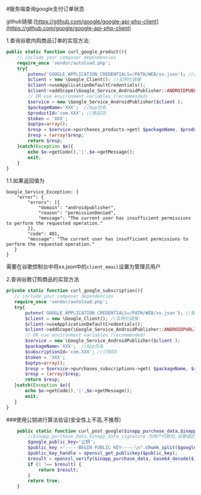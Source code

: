 #服务端查询google支付订单状态

github链接:[https://github.com/google/google-api-php-client](https://github.com/google/google-api-php-client)

1.查询谷歌内购商品订单的实现方法:
```php
public static function curl_google_product(){
    // include your composer dependencies
    require_once 'vendor/autoload.php';
    try{
        putenv('GOOGLE_APPLICATION_CREDENTIALS=/PATH/WEB/xx.json'); //配置系统环境变量
        $client = new \Google_Client(); //实例化链接
        $client->useApplicationDefaultCredentials();
        $client->addScope(\Google_Service_AndroidPublisher::ANDROIDPUBLISHER);//添加使用域
        // OR use environment variables (recommended)
        $service = new \Google_Service_AndroidPublisher($client );
        $packageName='XXX';  //App包名
        $productId='com.XXX'; //商品ID
        $token = 'XXX'; 
        $optps=array();
        $resp = $service->purchases_products->get( $packageName, $productId, $token, $optps );
        $resp = (array)$resp;
        return $resp;
    }catch(Exception $e){
        echo $e->getCode(),'|',$e->getMessage();
        exit;
    }
}
```
1.1.如果返回值为

	Google_Service_Exception: {
        "error": {
            "errors": [{
                "domain": "androidpublisher",
                "reason": "permissionDenied",
                "message": "The current user has insufficient permissions to perform the requested operation."
            }],
            "code": 401,
            "message": "The current user has insufficient permissions to perform the requested operation."
       }
    }
    
需要在谷歌控制台中将xx.json中的`client_email`设置为管理员用户
 
 
2.查询谷歌订购商品的实现方法
 ```php
private static function curl_google_subscription(){
    // include your composer dependencies
    require_once 'vendor/autoload.php';
    try{
        putenv('GOOGLE_APPLICATION_CREDENTIALS=/PATH/WEB/xx.json'); //配置系统环境变量
        $client = new \Google_Client(); //实例化链接
        $client->useApplicationDefaultCredentials();
        $client->addScope(\Google_Service_AndroidPublisher::ANDROIDPUBLISHER);//添加使用域
        // OR use environment variables (recommended)
        $service = new \Google_Service_AndroidPublisher($client );
        $packageName='XXX';  //App包名
        $subscriptionId='com.XXX'; //订购ID
        $token = 'XXX'; 
        $optps=array();
        $resp = $service->purchases_subscriptions->get( $packageName, $subscriptionId, $token, $optps );
        $resp = (array)$resp;
        return $resp;
    }catch(Exception $e){
        echo $e->getCode(),'|',$e->getMessage();
        exit;
    }
}
```

###使用公钥进行算法验证(安全性上不高,不推荐)
```php
    public static function curl_post_google($inapp_purchase_data,$inapp_data_signature){
        //$inapp_purchase_data,$inapp_data_signature 为用户付款后,谷歌返回值(或app端返回)
        $google_public_key='公钥';
        $public_key ="-----BEGIN PUBLIC KEY-----\n".chunk_split($google_public_key, 64, "\n")."-----END PUBLIC KEY-----";
        $public_key_handle = openssl_get_publickey($public_key);
        $result = openssl_verify($inapp_purchase_data, base64_decode($inapp_data_signature), $public_key_handle, OPENSSL_ALGO_SHA1);
        if (1 !== $result) {
            return $result;
        }
        return true;
    }
```


